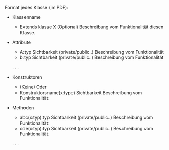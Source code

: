 Format jedes Klasse (im PDF):
+ Klassenname
  - Extends klasse X (Optional)
    Beschreibung vom Funktionalität diesen Klasse.
    
+ Attribute
  - A:typ
  Sichtbarkeit (private/public..)
  Beschreibung vom Funktionalität
  - b:typ
  Sichtbarkeit (private/public..)
  Beschreibung vom Funktionalität
  
  .
  .
  .
  
+ Konstruktoren
  - (Keine) Oder
  - Konstruktorsname(x:type)
      Sichtbarkeit
      Beschreibung vom Funktionalität
      
+ Methoden
  - abc(x:typ):typ
  Sichtbarkeit (private/public..)
  Beschreibung vom Funktionalität
  - cde(x:typ):typ
  Sichtbarkeit (private/public..)
  Beschreibung vom Funktionalität
  
  .
  .
  .
  

  
  
  
   


